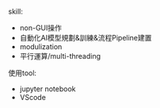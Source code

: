 skill:
* non-GUI操作
* 自動化AI模型規劃&訓練&流程Pipeline建置
* modulization
* 平行運算/multi-threading

使用tool:
* jupyter notebook
* VScode
